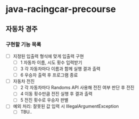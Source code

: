 # java-racingcar-precourse
## 자동차 경주
### 구현할 기능 목록
- [ ]  지정된 입출력 형식에 맞게 입출력 구현
    - [ ]  1 자동차 이름, 시도 횟수 입력받기
    - [ ]  3 각 자동차마다 이름과 함께 실행 결과 출력
    - [ ]  6 우승자 출력 후 프로그램 종료
- [ ]  자동차 전진
    - [ ]  2 각 자동차마다 Randoms API 사용해 전진 여부 판단 후 전진
    - [ ]  4 이동 횟수만큼 전진 실행 후 결과 출력
    - [ ]  5 전진 횟수로 우승자 판별
- [ ]  예외 처리: 잘못된 값 입력 시 IllegalArgumentException
    - [ ] TBU..